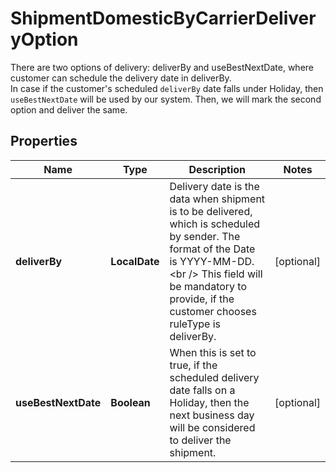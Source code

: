 

# ShipmentDomesticByCarrierDeliveryOption

There are two options of delivery: deliverBy and useBestNextDate, where customer can schedule the delivery date in deliverBy. <br /> In case if the customer's scheduled `deliverBy` date falls under Holiday, then `useBestNextDate` will be used by our system. Then, we will mark the second option and deliver the same.

## Properties

| Name | Type | Description | Notes |
|------------ | ------------- | ------------- | -------------|
|**deliverBy** | **LocalDate** | Delivery date is the data when shipment is to be delivered, which is scheduled by sender. The format of the Date is YYYY-MM-DD. &lt;br /&gt; This field will be mandatory to provide, if the customer chooses ruleType is deliverBy. |  [optional] |
|**useBestNextDate** | **Boolean** | When this is set to true, if the scheduled delivery date falls on a Holiday, then the next business day will be considered to deliver the shipment. |  [optional] |



